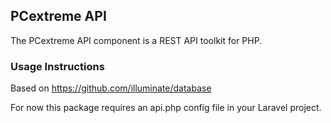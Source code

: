 ## PCextreme API

The PCextreme API component is a REST API toolkit for PHP.

### Usage Instructions

Based on https://github.com/illuminate/database

For now this package requires an api.php config file in your Laravel project.
